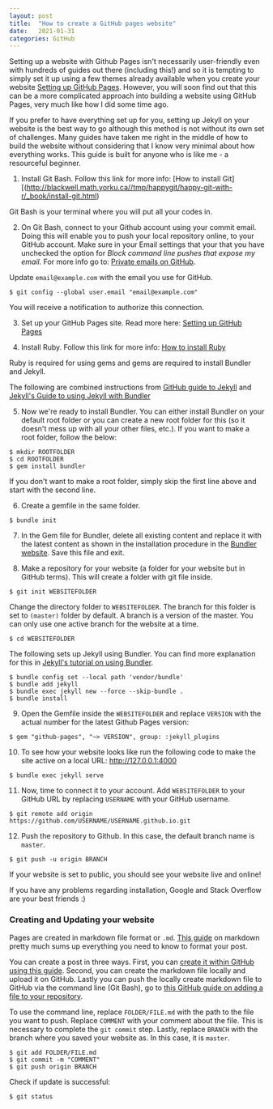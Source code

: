 ```yaml
---
layout: post
title:  "How to create a GitHub pages website"
date:   2021-01-31
categories: GitHub
---
```


Setting up a website with Github Pages isn't necessarily user-friendly even with hundreds of guides out there (including this!) and so it is tempting to simply set it up using a few themes already available when you create your website [Setting up GitHub Pages](https://guides.github.com/features/pages/). However, you will soon find out that this can be a more complicated approach into building a website using GitHub Pages, very much like how I did some time ago.

If you prefer to have everything set up for you, setting up Jekyll on your website is the best way to go although this method is not without its own set of challenges. Many guides have taken me right in the middle of how to build the website without considering that I know very minimal about how everything works. This guide is built for anyone who is like me - a resourceful beginner. 

1. Install Git Bash. Follow this link for more info: [How to install Git][(http://blackwell.math.yorku.ca//tmp/happygit/happy-git-with-r/_book/install-git.html)

Git Bash is your terminal where you will put all your codes in.

2. On Git Bash, connect to your Github account using your commit email. Doing this will enable you to push your local repository online, to your GitHub account. Make sure in your Email settings that your that you have unchecked the option for *Block command line pushes that expose my email.* For more info go to: [Private emails on GitHub](https://github.blog/2017-04-11-private-emails-now-more-private/).

Update `email@example.com` with the email you use for GitHub.

```
$ git config --global user.email "email@example.com"
```

You will receive a notification to authorize this connection.

3. Set up your GitHub Pages site. Read more here: [Setting up GitHub Pages](https://docs.github.com/en/github/working-with-github-pages/creating-a-github-pages-site)

4. Install Ruby. Follow this link for more info: [How to install Ruby](https://www.ruby-lang.org/en/documentation/installation/#rubyinstaller)

Ruby is required for using gems and gems are required to install Bundler and Jekyll.

The following are combined instructions from [GitHub guide to Jekyll](https://docs.github.com/en/github/working-with-github-pages/creating-a-github-pages-site-with-jekyll) and [Jekyll's Guide to using Jekyll with Bundler](https://jekyllrb.com/tutorials/using-jekyll-with-bundler/)
 
5. Now we're ready to install Bundler. You can either install Bundler on your default root folder or you can create a new root folder for this (so it doesn't mess up with all your other files, etc.). If you want to make a root folder, follow the below:

```
$ mkdir ROOTFOLDER
$ cd ROOTFOLDER
$ gem install bundler
```

If you don't want to make a root folder, simply skip the first line above and start with the second line.

6. Create a gemfile in the same folder.

```
$ bundle init
```

7. In the Gem file for Bundler, delete all existing content and replace it with the latest content as shown in the installation procedure in the [Bundler website](http://bundler.io). Save this file and exit.

8. Make a repository for your website (a folder for your website but in GitHub terms). This will create a folder with git file inside.

```
$ git init WEBSITEFOLDER
```

Change the directory folder to `WEBSITEFOLDER`. The branch for this folder is set to `(master)` folder by default. A branch is a version of the master. You can only use one active branch for the website at a time. 

```
$ cd WEBSITEFOLDER
```

The following sets up Jekyll using Bundler. You can find more explanation for this in [Jekyll's tutorial on using Bundler](https://jekyllrb.com/tutorials/using-jekyll-with-bundler/).

```
$ bundle config set --local path 'vendor/bundle'
$ bundle add jekyll
$ bundle exec jekyll new --force --skip-bundle . 
$ bundle install
```

9. Open the Gemfile inside the `WEBSITEFOLDER` and replace `VERSION` with the actual number for the latest Github Pages version:

```
$ gem "github-pages", "~> VERSION", group: :jekyll_plugins
```

10. To see how your website looks like run the following code to make the site active on a local URL: http://127.0.0.1:4000

```
$ bundle exec jekyll serve
```

11. Now, time to connect it to your account. Add `WEBSITEFOLDER` to your GitHub URL by replacing `USERNAME` with your GitHub username.

```
$ git remote add origin https://github.com/USERNAME/USERNAME.github.io.git
```

12. Push the repository to Github. In this case, the default branch name is `master`.

```
$ git push -u origin BRANCH
```

If your website is set to public, you should see your website live and online!

If you have any problems regarding installation, Google and Stack Overflow are your best friends :)
 

### Creating and Updating your website

Pages are created in markdown file format or `.md`. [This guide](https://guides.github.com/features/mastering-markdown/) on markdown pretty much sums up everything you need to know to format your post.

You can create a post in three ways. First, you can [create it within GitHub using this guide](https://docs.github.com/en/github/working-with-github-pages/adding-content-to-your-github-pages-site-using-jekyll). Second, you can create the markdown file locally and upload it on GitHub. Lastly you can push the locally create markdown file to GitHub via the command line (Git Bash), go to [this GitHub guide on adding a file to your repository](https://docs.github.com/en/github/managing-files-in-a-repository/adding-a-file-to-a-repository-using-the-command-line).

To use the command line, replace `FOLDER/FILE.md` with the path to the file you want to push. Replace `COMMENT` with your comment about the file. This is necessary to complete the `git commit` step. Lastly, replace `BRANCH` with the branch where you saved your website as. In this case, it is `master`.

```
$ git add FOLDER/FILE.md
$ git commit -m "COMMENT"
$ git push origin BRANCH
```

Check if update is successful:

```
$ git status
```

